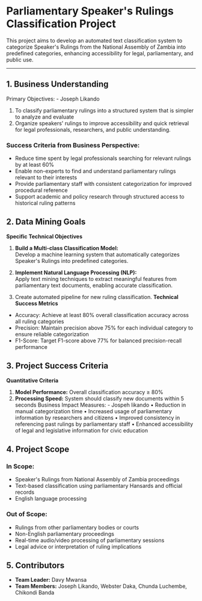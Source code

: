 # Parliamentary Speaker's Rulings Classification Project

This project aims to develop an automated text classification system to categorize Speaker's Rulings from the National Assembly of Zambia into predefined categories, enhancing accessibility for legal, parliamentary, and public use.

---

## 1. Business Understanding

Primary Objectives: - Joseph Likando  
1. To classify parliamentary rulings into a structured system that is simpler to analyze and 
evaluate  
2. Organize speakers' rulings to improve accessibility and quick retrieval for legal 
professionals, researchers, and public understanding.  

### Success Criteria from Business Perspective:  
- Reduce time spent by legal professionals searching for relevant rulings by at least 60% 
- Enable non-experts to find and understand parliamentary rulings relevant to their interests 
- Provide parliamentary staff with consistent categorization for improved procedural reference 
- Support academic and policy research through structured access to historical ruling patterns 

## 2. Data Mining Goals
**Specific Technical Objectives**  
1. **Build a Multi-class Classification Model:**  
   Develop a machine learning system that automatically categorizes Speaker's Rulings into predefined categories.

2. **Implement Natural Language Processing (NLP):**  
   Apply text mining techniques to extract meaningful features from parliamentary text documents, enabling accurate classification.

3. Create automated pipeline for new ruling classification.
**Technical Success Metrics** 
* Accuracy: Achieve at least 80% overall classification accuracy across all ruling categories 
* Precision: Maintain precision above 75% for each individual category to ensure reliable 
categorization 
* F1-Score: Target F1-score above 77% for balanced precision-recall performance
## 3. Project Success Criteria
**Quantitative Criteria**  
1. **Model Performance:** Overall classification accuracy ≥ 80%
2. **Processing Speed:** System should classify new documents within 5 seconds
Business Impact Measures: - Jospeh likando 
• Reduction in manual categorization time 
• Increased usage of parliamentary information by researchers and citizens 
• Improved consistency in referencing past rulings by parliamentary staff 
• Enhanced accessibility of legal and legislative information for civic education


## 4. Project Scope
### In Scope:  
- Speaker's Rulings from National Assembly of Zambia proceedings 
- Text-based classification using parliamentary Hansards and official records 
- English language processing 
### Out of Scope:  
- Rulings from other parliamentary bodies or courts 
- Non-English parliamentary proceedings  
- Real-time audio/video processing of parliamentary sessions 
- Legal advice or interpretation of ruling implications



## 5. Contributors
- **Team Leader:** Davy Mwansa
- **Team Members:** Joseph Likando, Webster Daka, Chunda Luchembe, Chikondi Banda
